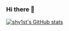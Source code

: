 ### Hi there 👋

<!--
**shy1st/shy1st** is a ✨ _special_ ✨ repository because its `README.md` (this file) appears on your GitHub profile.

Here are some ideas to get you started:

- 🔭 I’m currently working on ...
- 🌱 I’m currently learning ...
- 👯 I’m looking to collaborate on ...
- 🤔 I’m looking for help with ...
- 💬 Ask me about ...
- 📫 How to reach me: ...
- 😄 Pronouns: ...
- ⚡ Fun fact: ...
-->

[![shy1st's GitHub stats](https://github-readme-stats.vercel.app/api?username=shy1st&show_icons=true&theme=synthwave)](https://github.com/anuraghazra/github-readme-stats)
